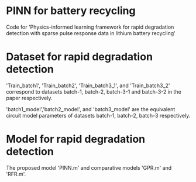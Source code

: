 # PINN for battery recycling

Code for 'Physics-informed learning framework for rapid degradation detection with sparse pulse response data in lithium battery recycling'

# Dataset for rapid degradation detection

'Train_batch1', 'Train_batch2', 'Train_batch3_1', and 'Train_batch3_2' correspond to datasets batch-1, batch-2, batch-3-1 and batch-3-2 in the paper respectively.

'batch1_model','batch2_model', and 'batch3_model' are the equivalent circuit model parameters of datasets batch-1, batch-2, batch-3 respectively.

# Model for rapid degradation detection

The proposed model 'PINN.m' and comparative models 'GPR.m' and 'RFR.m'.
